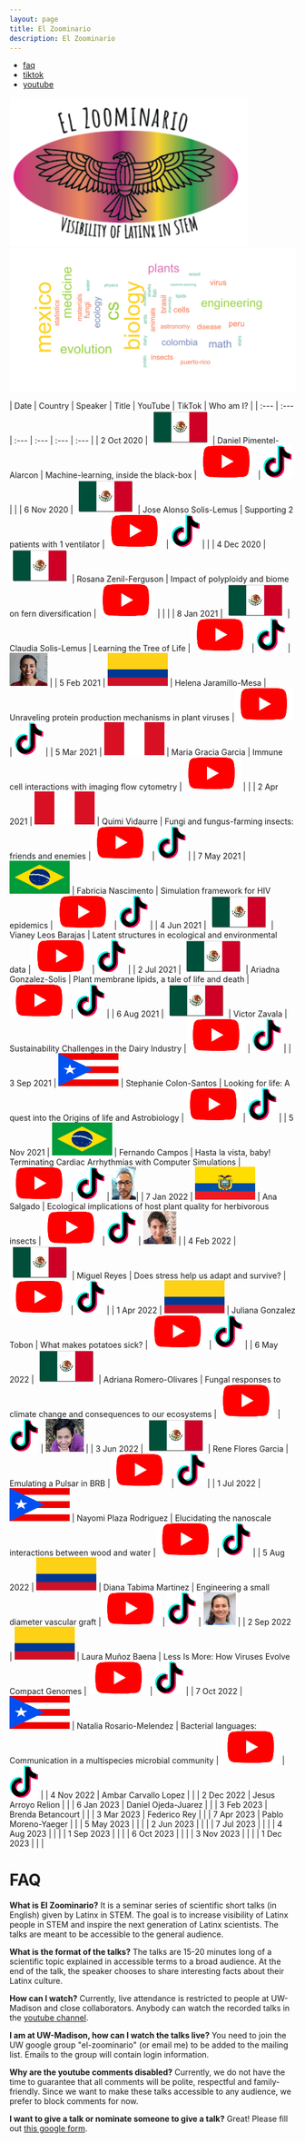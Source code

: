 ```yaml
---
layout: page
title: El Zoominario
description: El Zoominario
---
```


<div class="navbar">
    <div class="navbar-inner">
        <ul class="nav">
            <li><a href="#faq">faq</a></li>
            <li><a href="https://www.tiktok.com/@latinxinstem">tiktok</a></li>
            <li><a href="https://www.youtube.com/playlist?list=PL1AfUDnwvYbOA9rfrvyA2nR9SR0VYbklx">youtube</a></li>
        </ul>
    </div>
</div>

<div class="image123">
    <img src="../assets/pics/zoominario-logo.png" width="420">
</div>


<div class="image123">
    <img src="../assets/pics/zoominario-wordcloud.png" width="650">
</div>


| Date | Country | Speaker | Title | YouTube | TikTok | Who am I? |
| :---   | :--- | :--- | :---  | :--- | :--- |
| 2 Oct 2020 | ![](../assets/pics/flags/mexico.png) | Daniel Pimentel-Alarcon | Machine-learning, inside the black-box  |[![youtube (653k)](icons16/youtube.png)](https://youtu.be/W1zxOj6895I) | [![tiktok (653k)](icons16/tiktok.png)](https://www.tiktok.com/@latinxinstem/video/7081420036396649771) | |
| 6 Nov 2020 | ![](../assets/pics/flags/mexico.png) | Jose Alonso Solis-Lemus | Supporting 2 patients with 1 ventilator |[![youtube (653k)](icons16/youtube.png)](https://youtu.be/MeFT0wUmkvw) | [![tiktok (653k)](icons16/tiktok.png)](https://www.tiktok.com/@latinxinstem/video/7081432005249977646) | |
| 4 Dec 2020 | ![](../assets/pics/flags/mexico.png) | Rosana Zenil-Ferguson | Impact of polyploidy and biome on fern diversification |[![youtube (653k)](icons16/youtube.png)](https://youtu.be/6H9z6vuKWfo) | | |
| 8 Jan 2021 | ![](../assets/pics/flags/mexico.png) | Claudia Solis-Lemus | Learning the Tree of Life |[![youtube (653k)](icons16/youtube.png)](https://youtu.be/lAP8kpPa288) | [![tiktok (653k)](icons16/tiktok.png)](https://www.tiktok.com/@latinxinstem/video/7081434544120843562) | [![tiktok (653k)](icons16/claudia.png)](https://www.tiktok.com/@latinxinstem/video/7141405637895834923) |
| 5 Feb 2021 | ![](../assets/pics/flags/colombia.png) | Helena Jaramillo-Mesa | Unraveling protein production mechanisms in plant viruses |[![youtube (653k)](icons16/youtube.png)](https://youtu.be/wQuC_b4iI5M) | [![tiktok (653k)](icons16/tiktok.png)](https://www.tiktok.com/@latinxinstem/video/7081437020916124970) |
| 5 Mar 2021 | ![](../assets/pics/flags/peru.png) | Maria Gracia Garcia | Immune cell interactions with imaging flow cytometry |[![youtube (653k)](icons16/youtube.png)](https://youtu.be/rma1IKDy4Fk) | |
| 2 Apr 2021 | ![](../assets/pics/flags/peru.png) | Quimi Vidaurre | Fungi and fungus-farming insects: friends and enemies |[![youtube (653k)](icons16/youtube.png)](https://youtu.be/0lOztN-X0HU) | [![tiktok (653k)](icons16/tiktok.png)](https://www.tiktok.com/@latinxinstem/video/7081439851245030702) |
| 7 May 2021 | ![](../assets/pics/flags/brasil.png) | Fabricia Nascimento | Simulation framework for HIV epidemics |[![youtube (653k)](icons16/youtube.png)](https://youtu.be/6hr47tzxihw) | [![tiktok (653k)](icons16/tiktok.png)](https://www.tiktok.com/@latinxinstem/video/7081445244646182190) |
| 4 Jun 2021 | ![](../assets/pics/flags/mexico.png) | Vianey Leos Barajas | Latent structures in ecological and environmental data |[![youtube (653k)](icons16/youtube.png)](https://youtu.be/RZ1StdDDFFU) | [![tiktok (653k)](icons16/tiktok.png)](https://www.tiktok.com/@latinxinstem/video/7081448806461607211) |
| 2 Jul 2021 | ![](../assets/pics/flags/mexico.png) | Ariadna Gonzalez-Solis | Plant membrane lipids, a tale of life and death |[![youtube (653k)](icons16/youtube.png)](https://youtu.be/8_BDS0_YHFY) | [![tiktok (653k)](icons16/tiktok.png)](https://www.tiktok.com/@latinxinstem/video/7081461220636953902) |
| 6 Aug 2021 | ![](../assets/pics/flags/mexico.png) | Victor Zavala | Sustainability Challenges in the Dairy Industry |[![youtube (653k)](icons16/youtube.png)](https://www.youtube.com/watch?v=0NxHs_YeHsI) | [![tiktok (653k)](icons16/tiktok.png)](https://www.tiktok.com/@latinxinstem/video/7081464790844968235) |
| 3 Sep 2021 | ![](../assets/pics/flags/puertorico.png) | Stephanie Colon-Santos | Looking for life: A quest into the Origins of life and Astrobiology |[![youtube (653k)](icons16/youtube.png)](https://www.youtube.com/watch?v=NdSkt3ZYqLU)| [![tiktok (653k)](icons16/tiktok.png)](https://www.tiktok.com/@latinxinstem/video/7081790090736946475) |
| 5 Nov 2021 | ![](../assets/pics/flags/brasil.png)  | Fernando Campos | Hasta la vista, baby! Terminating Cardiac Arrhythmias with Computer Simulations |[![youtube (653k)](icons16/youtube.png)](https://youtu.be/2wV4TRjUp90) | [![tiktok (653k)](icons16/tiktok.png)](https://www.tiktok.com/@latinxinstem/video/7081819687222316331) | [![tiktok (653k)](icons16/fernando.png)](https://www.tiktok.com/@latinxinstem/video/7143317102080953643)|
| 7 Jan 2022 | ![](../assets/pics/flags/ecuador.png) | Ana Salgado | Ecological implications of host plant quality for herbivorous insects |[![youtube (653k)](icons16/youtube.png)](https://youtu.be/mWunY10j_Cg) | [![tiktok (653k)](icons16/tiktok.png)](https://www.tiktok.com/@latinxinstem/video/7081823808188976426) | [![tiktok (653k)](icons16/ana.png)](https://www.tiktok.com/@latinxinstem/video/7154554646378319146) |
| 4 Feb 2022 | ![](../assets/pics/flags/mexico.png) | Miguel Reyes | Does stress help us adapt and survive? |[![youtube (653k)](icons16/youtube.png)](https://youtu.be/gwM-z79vOYU) | [![tiktok (653k)](icons16/tiktok.png)](https://www.tiktok.com/@latinxinstem/video/7081828221716548906) |
| 1 Apr 2022 | ![](../assets/pics/flags/colombia.png) | Juliana Gonzalez Tobon  | What makes potatoes sick? |[![youtube (653k)](icons16/youtube.png)](https://youtu.be/shf6BoJdgnM) | [![tiktok (653k)](icons16/tiktok.png)](https://www.tiktok.com/@latinxinstem/video/7082000615148211502) |
| 6 May 2022 | ![](../assets/pics/flags/mexico.png) | Adriana Romero-Olivares | Fungal responses to climate change and consequences to our ecosystems |[![youtube (653k)](icons16/youtube.png)](https://youtu.be/qA8V0M4T6Sc) | [![tiktok (653k)](icons16/tiktok.png)](https://www.tiktok.com/@latinxinstem/video/7094753741391334698) | [![tiktok (653k)](icons16/adriana.png)](https://www.tiktok.com/@fungi_lover/video/7153287359818206470) |
| 3 Jun 2022 | ![](../assets/pics/flags/mexico.png) | Rene Flores Garcia | Emulating a Pulsar in BRB |[![youtube (653k)](icons16/youtube.png)](https://youtu.be/wc1Yr5N_jA0) | [![tiktok (653k)](icons16/tiktok.png)](https://www.tiktok.com/@latinxinstem/video/7105538567560039723) |
| 1 Jul 2022 | ![](../assets/pics/flags/puertorico.png) | Nayomi Plaza Rodriguez | Elucidating the nanoscale interactions between wood and water |[![youtube (653k)](icons16/youtube.png)](https://youtu.be/4UhqhPHb0z8) | [![tiktok (653k)](icons16/tiktok.png)](https://www.tiktok.com/@latinxinstem/video/7115526678255815979) |
| 5 Aug 2022 | ![](../assets/pics/flags/colombia.png) | Diana Tabima Martinez | Engineering a small diameter vascular graft |[![youtube (653k)](icons16/youtube.png)](https://youtu.be/_VN90TWkQnQ) | [![tiktok (653k)](icons16/tiktok.png)](https://www.tiktok.com/@latinxinstem/video/7128558809965940014) | [![tiktok (653k)](icons16/diana.png)](https://www.tiktok.com/@latinxinstem/video/7153389628307918126) |
| 2 Sep 2022 | ![](../assets/pics/flags/colombia.png) | Laura Muñoz Baena | Less Is More: How Viruses Evolve Compact Genomes | [![youtube (653k)](icons16/youtube.png)](https://youtu.be/ZXqX1t36OJY) | [![tiktok (653k)](icons16/tiktok.png)](https://www.tiktok.com/@latinxinstem/video/7139207541518716206) |
| 7 Oct 2022 | ![](../assets/pics/flags/puertorico.png) | Natalia Rosario-Melendez | Bacterial languages: Communication in a multispecies microbial community | [![youtube (653k)](icons16/youtube.png)](https://youtu.be/M-qMlF-cugQ) | [![tiktok (653k)](icons16/tiktok.png)](https://www.tiktok.com/@latinxinstem/video/7151917710291619118) |
| 4 Nov 2022 | Ambar Carvallo Lopez | |
| 2 Dec 2022 | Jesus Arroyo Relion | |
| 6 Jan 2023 | Daniel Ojeda-Juarez | |
| 3 Feb 2023 | Brenda Betancourt | |
| 3 Mar 2023 | Federico Rey | |
| 7 Apr 2023 | Pablo Moreno-Yaeger | |
| 5 May 2023 |  | |
| 2 Jun 2023 |  | |
| 7 Jul 2023 |  | |
| 4 Aug 2023 |  | |
| 1 Sep 2023 |  | |
| 6 Oct 2023 |  | |
| 3 Nov 2023 |  | |
| 1 Dec 2023 |  | |


# FAQ

**What is El Zoominario?**
It is a seminar series of scientific short talks (in English) given by Latinx in STEM. The goal is to increase visibility of Latinx people in STEM and inspire the next generation of Latinx scientists. The talks are meant to be accessible to the general audience.

**What is the format of the talks?**
The talks are 15-20 minutes long of a scientific topic explained in accessible terms to a broad audience. At the end of the talk, the speaker chooses to share interesting facts about their Latinx culture.

**How can I watch?**
Currently, live attendance is restricted to people at UW-Madison and close collaborators. Anybody can watch the recorded talks in the [youtube channel](https://www.youtube.com/playlist?list=PL1AfUDnwvYbOA9rfrvyA2nR9SR0VYbklx).

**I am at UW-Madison, how can I watch the talks live?**
You need to join the UW google group "el-zoominario" (or email me) to be added to the mailing list. Emails to the group will contain login information.

**Why are the youtube comments disabled?**
Currently, we do not have the time to guarantee that all comments will be polite, respectful and family-friendly. Since we want to make these talks accessible to any audience, we prefer to block comments for now.

**I want to give a talk or nominate someone to give a talk?**
Great! Please fill out [this google form](https://forms.gle/1kpZE1XrKe9YS9cHA).